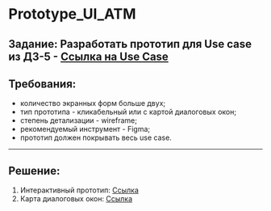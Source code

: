 # Prototype_UI_ATM

## Задание: Разработать прототип для Use case из ДЗ-5 - [Ссылка на Use Case](https://docs.google.com/document/d/1qVh9GAM2lURFS8PdX5pBeJ6RlDf4zVqd3lElN-xAB70/edit?tab=t.1jj9ix9xpgsq#heading=h.nct55lbv7n0r)
## Требования:
- количество экранных форм больше двух;
- тип прототипа - кликабельный или с картой диалоговых окон;
- степень детализации - wireframe;
- рекомендуемый инструмент - Figma;
- прототип должен покрывать весь use case.
***


## Решение:
1. Интерактивный прототип: [Ссылка](https://www.figma.com/proto/I69iGqQFNHFGfnlLuYQELY/%D0%A1%D1%85%D0%B5%D0%BC%D1%8B-%D1%8D%D0%BA%D1%80%D0%B0%D0%BD%D0%BE%D0%B2-%D0%90%D0%A2%D0%9C?node-id=53-2&t=C28ayOVvU4l4cpZa-0&scaling=scale-down&content-scaling=fixed&page-id=0%3A1&starting-point-node-id=53%3A119)
2. Карта диалоговых окон: [Ссылка](https://drive.google.com/file/d/1KUwOC3lu20k3pOYa6N5SUuC43kd3CEU4/view?usp=sharing)

